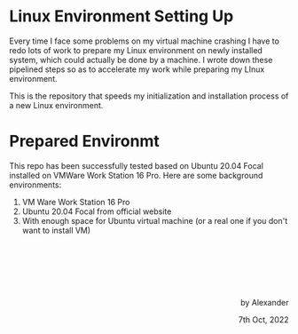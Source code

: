 # Linux Environment Setting Up

Every time I face some problems on my virtual machine crashing I have to redo lots of work to prepare my Linux environment on newly installed system, which could actually be done by a machine. I wrote down these pipelined steps so as to accelerate my work while preparing my LInux environment.
  
This is the repository that speeds my initialization and installation process of a new Linux environment.




# Prepared Environmt

This repo has been successfully tested based on Ubuntu 20.04 Focal installed on VMWare Work Station 16 Pro.
Here are some background environments:
1. VM Ware Work Station 16 Pro
2. Ubuntu 20.04 Focal from official website
3. With enough space for Ubuntu virtual machine (or a real one if you don't want to install VM)


<br>
<br>
<br>
<br>
<br>

<p align="right">by Alexander</p>
<p align="right">7th Oct, 2022</p>